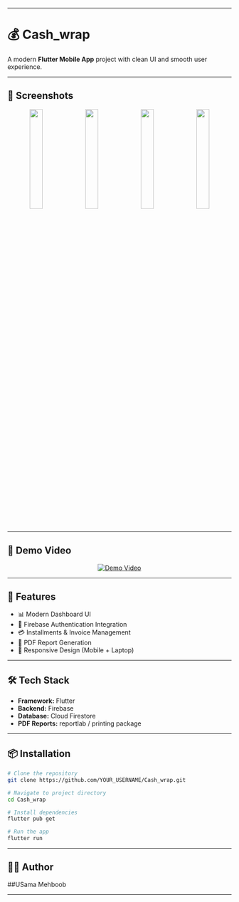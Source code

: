 
---

# 💰 Cash\_wrap

A modern **Flutter Mobile App** project with clean UI and smooth user experience.

---

## 📸 Screenshots

<p align="center">
  <img src="https://github.com/user-attachments/assets/b61a4711-7443-4c11-8a7c-5fc30e9d6b9a" width="24%">
  <img src="https://github.com/user-attachments/assets/640ac7a1-6f07-4ee0-97e5-68618b3e0479" width="24%">
  <img src="https://github.com/user-attachments/assets/cfda9563-a70b-408a-8e45-bd79c749ea3c" width="24%">
  <img src="https://github.com/user-attachments/assets/5c821f99-22a5-4304-b51f-1d9574ffa9bc" width="24%">
</p>  

---

## 🎥 Demo Video

<p align="center">
  <a href="https://github.com/user-attachments/assets/cfda9563-a70b-408a-8e45-bd79c749ea3c">
    <img src="https://img.shields.io/badge/▶️-Watch%20Demo-red?logo=youtube" alt="Demo Video"/>
  </a>
</p>  

---

## 🚀 Features

* 📊 Modern Dashboard UI
* 🔐 Firebase Authentication Integration
* 💳 Installments & Invoice Management
* 📑 PDF Report Generation
* 🎨 Responsive Design (Mobile + Laptop)

---

## 🛠️ Tech Stack

* **Framework:** Flutter
* **Backend:** Firebase
* **Database:** Cloud Firestore
* **PDF Reports:** reportlab / printing package

---

## 📦 Installation

```bash
# Clone the repository
git clone https://github.com/YOUR_USERNAME/Cash_wrap.git  

# Navigate to project directory
cd Cash_wrap  

# Install dependencies
flutter pub get  

# Run the app
flutter run  
```

---

## 🧑‍💻 Author

##USama Mehboob

---

